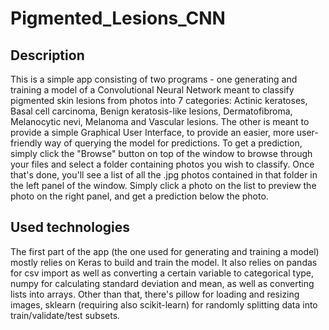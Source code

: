 # Pigmented_Lesions_CNN
## Description
This is a simple app consisting of two programs - one generating and training a model of a Convolutional Neural Network meant to classify pigmented skin lesions from 
photos into 7 categories:
Actinic keratoses, 
Basal cell carcinoma, 
Benign keratosis-like lesions, 
Dermatofibroma, 
Melanocytic nevi, 
Melanoma
and Vascular lesions. The other is meant to provide
a simple Graphical User Interface, to provide an easier, more user-friendly way of querying the model for predictions. To get a prediction, simply click the "Browse"
button on top of the window to browse through your files and select a folder containing photos you wish to classify. Once that's done, you'll see a list of all the .jpg
photos contained in that folder in the left panel of the window. Simply click a photo on the list to preview the photo on the right panel, and get a prediction below 
the photo.
## Used technologies
The first part of the app (the one used for generating and training a model) mostly relies on Keras to build and train the model. It also relies on pandas for csv import
as well as converting a certain variable to categorical type, numpy for calculating standard deviation and mean, as well as converting lists into arrays. Other than that, 
there's pillow for loading and resizing images, sklearn (requiring also scikit-learn) for randomly splitting data into train/validate/test subsets.
